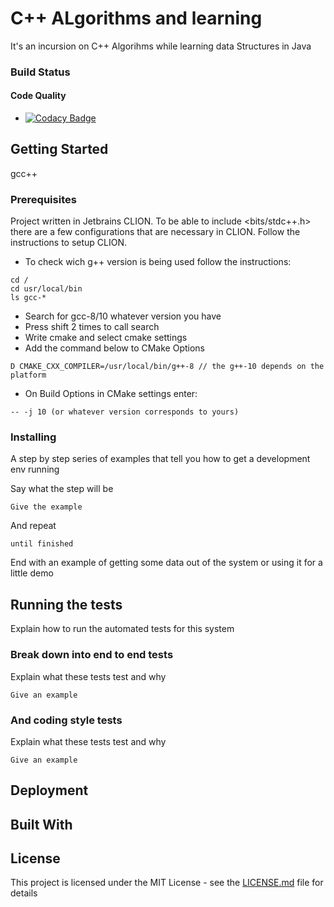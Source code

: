 # C++ ALgorithms and learning

It's an incursion on C++ Algorihms while learning data Structures in Java 

### Build Status

#### Code Quality
* [![Codacy Badge](https://app.codacy.com/project/badge/Grade/4c04b09260a4462da1efd8abd560d74b)](https://www.codacy.com/manual/josousa82/Template-Repository/dashboard?utm_source=github.com&amp;utm_medium=referral&amp;utm_content=josousa82/Template-Repository&amp;utm_campaign=Badge_Grade)


## Getting Started

gcc++

### Prerequisites

Project written in Jetbrains CLION. 
To be able to include <bits/stdc++.h> there are a few configurations that are necessary in CLION.
Follow the instructions to setup CLION.

* To check wich g++ version is being used follow the instructions:
```
cd /
cd usr/local/bin
ls gcc-* 
```

* Search for gcc-8/10 whatever version you have
* Press shift 2 times to call search
* Write cmake and select cmake settings
* Add the command below to CMake Options

```
D CMAKE_CXX_COMPILER=/usr/local/bin/g++-8 // the g++-10 depends on the platform
```

* On Build Options in CMake settings enter:

```
-- -j 10 (or whatever version corresponds to yours)
```
  
### Installing

A step by step series of examples that tell you how to get a development env running

Say what the step will be

```
Give the example
```

And repeat

```
until finished
```

End with an example of getting some data out of the system or using it for a little demo

## Running the tests

Explain how to run the automated tests for this system

### Break down into end to end tests

Explain what these tests test and why

```
Give an example
```

### And coding style tests

Explain what these tests test and why

```
Give an example
```

## Deployment


## Built With


## License

This project is licensed under the MIT License - see the [LICENSE.md](LICENSE.md) file for details

